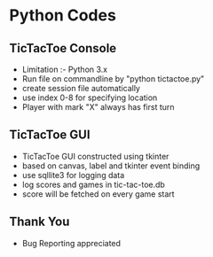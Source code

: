# Python Codes


## TicTacToe Console
- Limitation :- Python 3.x
- Run file on commandline by "python tictactoe.py"
- create session file automatically 
- use index 0-8 for specifying location 
- Player with mark "X" always has first turn


## TicTacToe GUI
- TicTacToe GUI constructed using tkinter
- based on canvas, label and tkinter event binding
- use sqllite3 for logging data
- log scores and games in tic-tac-toe.db 
- score will be fetched on every game start


## Thank You
- Bug Reporting appreciated
